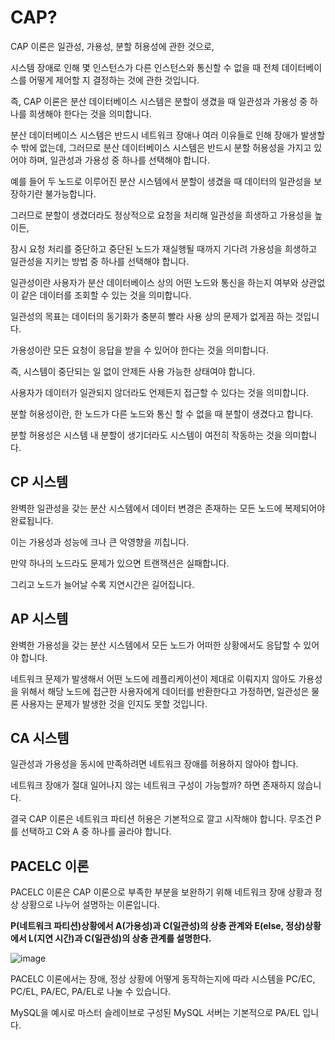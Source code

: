 # CAP?
CAP 이론은 일관성, 가용성, 분할 허용성에 관한 것으로,

시스템 장애로 인해 몇 인스턴스가 다른 인스턴스와 통신할 수 없을 때 전체 데이터베이스를 어떻게 제어할 지 결정하는 것에 관한 것입니다.

즉, CAP 이론은 분산 데이터베이스 시스템은 분할이 생겼을 때 일관성과 가용성 중 하나를 희생해야 한다는 것을 의미합니다.

분산 데이터베이스 시스템은 반드시 네트워크 장애나 여러 이유들로 인해 장애가 발생할 수 밖에 없는데, 그러므로 분산 데이터베이스 시스템은 반드시 분할 허용성을 가지고 있어야 하며, 일관성과 가용성 중 하나를 선택해야 합니다.

예를 들어 두 노드로 이루어진 분산 시스템에서 분할이 생겼을 때 데이터의 일관성을 보장하기란 불가능합니다.

그러므로 분할이 생겼더라도 정상적으로 요청을 처리해 일관성을 희생하고 가용성을 높이든,

잠시 요청 처리를 중단하고 중단된 노드가 재실행될 때까지 기다려 가용성을 희생하고 일관성을 지키는 방법 중 하나를 선택해야 합니다.

일관성이란 사용자가 분산 데이터베이스 상의 어떤 노드와 통신을 하는지 여부와 상관없이 같은 데이터를 조회할 수 있는 것을 의미합니다.

일관성의 목표는 데이터의 동기화가 충분히 빨라 사용 상의 문제가 없게끔 하는 것입니다.

가용성이란 모든 요청이 응답을 받을 수 있어야 한다는 것을 의미합니다.

즉, 시스템이 중단되는 일 없이 안제든 사용 가능한 상태여야 합니다.

사용자가 데이터가 일관되지 않더라도 언제든지 접근할 수 있다는 것을 의미합니다.

분할 허용성이란, 한 노드가 다른 노드와 통신 할 수 없을 때 분할이 생겼다고 합니다.

분할 허용성은 시스템 내 분할이 생기더라도 시스템이 여전히 작동하는 것을 의미합니다.

## CP 시스템

완벽한 일관성을 갖는 분산 시스템에서 데이터 변경은 존재하는 모든 노드에 복제되어야 완료됩니다.

이는 가용성과 성능에 크나 큰 악영향을 끼칩니다.

만약 하나의 노드라도 문제가 있으면 트랜잭션은 실패합니다.

그리고 노드가 늘어날 수록 지연시간은 길어집니다.

## AP 시스템

완벽한 가용성을 갖는 분산 시스템에서 모든 노드가 어떠한 상황에서도 응답할 수 있어야 합니다.

네트워크 문제가 발생해서 어떤 노드에 레플리케이션이 제대로 이뤄지지 않아도 가용성을 위해서 해당 노드에 접근한 사용자에게 데이터를 반환한다고 가정하면, 일관성은 물론 사용자는 문제가 발생한 것을 인지도 못할 것입니다.

## CA 시스템

일관성과 가용성을 동시에 만족하려면 네트워크 장애를 허용하지 않아야 합니다.

네트워크 장애가 절대 일어나지 않는 네트워크 구성이 가능할까? 하면 존재하지 않습니다.

결국 CAP 이론은 네트워크 파티션 허용은 기본적으로 깔고 시작해야 합니다. 무조건 P를 선택하고 C와 A 중 하나를 골라야 합니다.

## PACELC 이론

PACELC 이론은 CAP 이론으로 부족한 부분을 보완하기 위해 네트워크 장애 상황과 정상 상황으로 나누어 설명하는 이론입니다.

**P(네트워크 파티션)상황에서 A(가용성)과 C(일관성)의 상충 관계와 E(else, 정상)상황에서 L(지연 시간)과 C(일관성)의 상충 관계를 설명한다.**

![image](https://github.com/jekyllPark/back-to-basic/assets/114489012/7caffb1e-ee59-434e-9dac-49c5bf03ff26)

PACELC 이론에서는 장애, 정상 상황에 어떻게 동작하는지에 따라 시스템을 PC/EC, PC/EL, PA/EC, PA/EL로 나눌 수 있습니다.

MySQL을 예시로 마스터 슬레이브로 구성된 MySQL 서버는 기본적으로 PA/EL 입니다.

